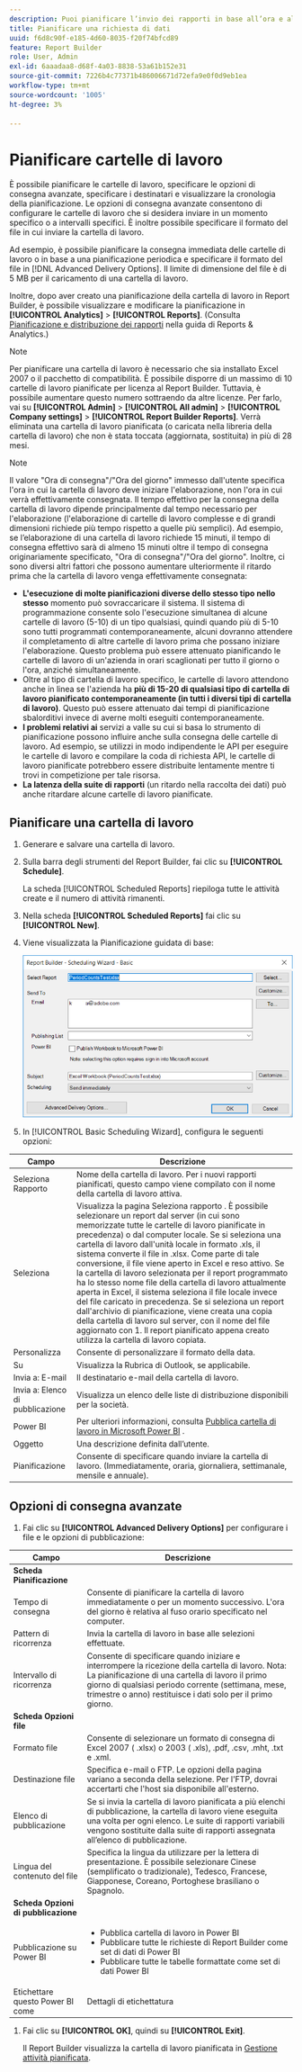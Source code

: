 ```yaml
---
description: Puoi pianificare l’invio dei rapporti in base all’ora e al formato di file definiti.
title: Pianificare una richiesta di dati
uuid: f6d8c90f-e185-4d60-8035-f20f74bfcd89
feature: Report Builder
role: User, Admin
exl-id: 6aaadaa8-d68f-4a03-8838-53a61b152e31
source-git-commit: 7226b4c77371b486006671d72efa9e0f0d9eb1ea
workflow-type: tm+mt
source-wordcount: '1005'
ht-degree: 3%

---
```


# Pianificare cartelle di lavoro

È possibile pianificare le cartelle di lavoro, specificare le opzioni di consegna avanzate, specificare i destinatari e visualizzare la cronologia della pianificazione. Le opzioni di consegna avanzate consentono di configurare le cartelle di lavoro che si desidera inviare in un momento specifico o a intervalli specifici. È inoltre possibile specificare il formato del file in cui inviare la cartella di lavoro.

Ad esempio, è possibile pianificare la consegna immediata delle cartelle di lavoro o in base a una pianificazione periodica e specificare il formato del file in [!DNL Advanced Delivery Options]. Il limite di dimensione del file è di 5 MB per il caricamento di una cartella di lavoro.

Inoltre, dopo aver creato una pianificazione della cartella di lavoro in Report Builder, è possibile visualizzare e modificare la pianificazione in **[!UICONTROL Analytics]** > **[!UICONTROL Reports]**. (Consulta [Pianificazione e distribuzione dei rapporti](/help/analyze/reports-analytics/scheduling.md) nella guida di Reports &amp; Analytics.)

>[!NOTE]
>
>Per pianificare una cartella di lavoro è necessario che sia installato Excel 2007 o il pacchetto di compatibilità. È possibile disporre di un massimo di 10 cartelle di lavoro pianificate per licenza al Report Builder. Tuttavia, è possibile aumentare questo numero sottraendo da altre licenze. Per farlo, vai su **[!UICONTROL Admin]** > **[!UICONTROL All admin]** > **[!UICONTROL Company settings]** > **[!UICONTROL Report Builder Reports]**. Verrà eliminata una cartella di lavoro pianificata (o caricata nella libreria della cartella di lavoro) che non è stata toccata (aggiornata, sostituita) in più di 28 mesi.

>[!NOTE]
>
>Il valore &quot;Ora di consegna&quot;/&quot;Ora del giorno&quot; immesso dall&#39;utente specifica l&#39;ora in cui la cartella di lavoro deve iniziare l&#39;elaborazione, non l&#39;ora in cui verrà effettivamente consegnata. Il tempo effettivo per la consegna della cartella di lavoro dipende principalmente dal tempo necessario per l&#39;elaborazione (l&#39;elaborazione di cartelle di lavoro complesse e di grandi dimensioni richiede più tempo rispetto a quelle più semplici). Ad esempio, se l’elaborazione di una cartella di lavoro richiede 15 minuti, il tempo di consegna effettivo sarà di almeno 15 minuti oltre il tempo di consegna originariamente specificato, &quot;Ora di consegna&quot;/&quot;Ora del giorno&quot;.
>Inoltre, ci sono diversi altri fattori che possono aumentare ulteriormente il ritardo prima che la cartella di lavoro venga effettivamente consegnata:
>
> * **L&#39;esecuzione di molte pianificazioni diverse dello stesso tipo nello stesso** momento può sovraccaricare il sistema. Il sistema di programmazione consente solo l&#39;esecuzione simultanea di alcune cartelle di lavoro (5-10) di un tipo qualsiasi, quindi quando più di 5-10 sono tutti programmati contemporaneamente, alcuni dovranno attendere il completamento di altre cartelle di lavoro prima che possano iniziare l&#39;elaborazione. Questo problema può essere attenuato pianificando le cartelle di lavoro di un&#39;azienda in orari scaglionati per tutto il giorno o l&#39;ora, anziché simultaneamente.
> * Oltre al tipo di cartella di lavoro specifico, le cartelle di lavoro attendono anche in linea se l&#39;azienda ha **più di 15-20 di qualsiasi tipo di cartella di lavoro pianificato contemporaneamente (in tutti i diversi tipi di cartella di lavoro)**. Questo può essere attenuato dai tempi di pianificazione sbalorditivi invece di averne molti eseguiti contemporaneamente.
> * **I problemi relativi ai** servizi a valle su cui si basa lo strumento di pianificazione possono influire anche sulla consegna delle cartelle di lavoro. Ad esempio, se utilizzi in modo indipendente le API per eseguire le cartelle di lavoro e compilare la coda di richiesta API, le cartelle di lavoro pianificate potrebbero essere distribuite lentamente mentre ti trovi in competizione per tale risorsa.
> * **La latenza della suite di rapporti**  (un ritardo nella raccolta dei dati) può anche ritardare alcune cartelle di lavoro pianificate.


## Pianificare una cartella di lavoro

1. Generare e salvare una cartella di lavoro.
1. Sulla barra degli strumenti del Report Builder, fai clic su **[!UICONTROL Schedule]**.

   La scheda [!UICONTROL Scheduled Reports] riepiloga tutte le attività create e il numero di attività rimanenti.
1. Nella scheda **[!UICONTROL Scheduled Reports]** fai clic su **[!UICONTROL New]**.
1. Viene visualizzata la Pianificazione guidata di base:

   ![](assets/simple-schedule-wizard.png)

1. In [!UICONTROL Basic Scheduling Wizard], configura le seguenti opzioni:

| Campo | Descrizione |
|--- |--- |
| Seleziona Rapporto | Nome della cartella di lavoro. Per i nuovi rapporti pianificati, questo campo viene compilato con il nome della cartella di lavoro attiva. |
| Seleziona | Visualizza la pagina Seleziona rapporto . È possibile selezionare un report dal server (in cui sono memorizzate tutte le cartelle di lavoro pianificate in precedenza) o dal computer locale. Se si seleziona una cartella di lavoro dall&#39;unità locale in formato .xls, il sistema converte il file in .xlsx. Come parte di tale conversione, il file viene aperto in Excel e reso attivo. Se la cartella di lavoro selezionata per il report programmato ha lo stesso nome file della cartella di lavoro attualmente aperta in Excel, il sistema seleziona il file locale invece del file caricato in precedenza. Se si seleziona un report dall&#39;archivio di pianificazione, viene creata una copia della cartella di lavoro sul server, con il nome del file aggiornato con 1. Il report pianificato appena creato utilizza la cartella di lavoro copiata. |
| Personalizza | Consente di personalizzare il formato della data. |
| Su | Visualizza la Rubrica di Outlook, se applicabile. |
| Invia a: E-mail | Il destinatario e-mail della cartella di lavoro. |
| Invia a: Elenco di pubblicazione | Visualizza un elenco delle liste di distribuzione disponibili per la società. |
| Power BI | Per ulteriori informazioni, consulta [Pubblica cartella di lavoro in Microsoft Power BI](/help/analyze/report-builder/c-publish-power-bi/integration-power-bi.md) . |
| Oggetto | Una descrizione definita dall’utente. |
| Pianificazione | Consente di specificare quando inviare la cartella di lavoro. (Immediatamente, oraria, giornaliera, settimanale, mensile e annuale). |

## Opzioni di consegna avanzate

1. Fai clic su **[!UICONTROL Advanced Delivery Options]** per configurare i file e le opzioni di pubblicazione:

| Campo | Descrizione |
|--- |--- |
| **Scheda Pianificazione** |  |
| Tempo di consegna | Consente di pianificare la cartella di lavoro immediatamente o per un momento successivo. L&#39;ora del giorno è relativa al fuso orario specificato nel computer. |
| Pattern di ricorrenza | Invia la cartella di lavoro in base alle selezioni effettuate. |
| Intervallo di ricorrenza | Consente di specificare quando iniziare e interrompere la ricezione della cartella di lavoro.   Nota:  La pianificazione di una cartella di lavoro il primo giorno di qualsiasi periodo corrente (settimana, mese, trimestre o anno) restituisce i dati solo per il primo giorno. |
| **Scheda Opzioni file** |  |
| Formato file | Consente di selezionare un formato di consegna di Excel 2007 ( .xlsx) o 2003 ( .xls), .pdf, .csv, .mht, .txt e .xml. |
| Destinazione file | Specifica e-mail o FTP. Le opzioni della pagina variano a seconda della selezione. Per l&#39;FTP, dovrai accertarti che l&#39;host sia disponibile all&#39;esterno. |
| Elenco di pubblicazione | Se si invia la cartella di lavoro pianificata a più elenchi di pubblicazione, la cartella di lavoro viene eseguita una volta per ogni elenco. Le suite di rapporti variabili vengono sostituite dalla suite di rapporti assegnata all’elenco di pubblicazione. |
| Lingua del contenuto del file | Specifica la lingua da utilizzare per la lettera di presentazione. È possibile selezionare Cinese (semplificato o tradizionale), Tedesco, Francese, Giapponese, Coreano, Portoghese brasiliano o Spagnolo. |
| **Scheda Opzioni di pubblicazione** |  |
| Pubblicazione su Power BI | <ul><li>Pubblica cartella di lavoro in Power BI</li><li>Pubblicare tutte le richieste di Report Builder come set di dati di Power BI</li><li>Pubblicare tutte le tabelle formattate come set di dati Power BI</li></ul> |
| Etichettare questo Power BI come | Dettagli di etichettatura |

1. Fai clic su **[!UICONTROL OK]**, quindi su **[!UICONTROL Exit]**.

   Il Report Builder visualizza la cartella di lavoro pianificata in [Gestione attività pianificata](/help/analyze/report-builder/r-arb-scheduled-reports.md).
